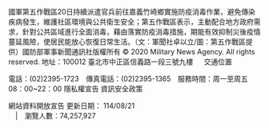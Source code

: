 國軍第五作戰區20日持續派遣官兵前往嘉義竹崎鄉實施防疫消毒作業，避免傳染疾病發生，維護社區環境與公共衛生安全；第五作戰區表示，主動配合地方政府需求，針對公共區域進行全面消毒，藉由落實防疫消毒措施，期能有效抑制災後疫情蔓延風險，使居民能放心恢復日常生活。（文：軍聞社卓以立/圖：第五作戰區提供）國防部軍事新聞通訊社版權所有 © 2020 Military News Agency. All rights reserved.
地址：100012 臺北市中正區信義路一段三號九樓
               
              交通位置

電話：(02)2395-1723 傳真電話：(02)2395-1365 服務時間：周一至周五08：00~22：00
隱私權宣告
資訊安全政策
            
網站資料開放宣告
更新日期：
114/08/21            
             | 瀏覽人數：74,257,927